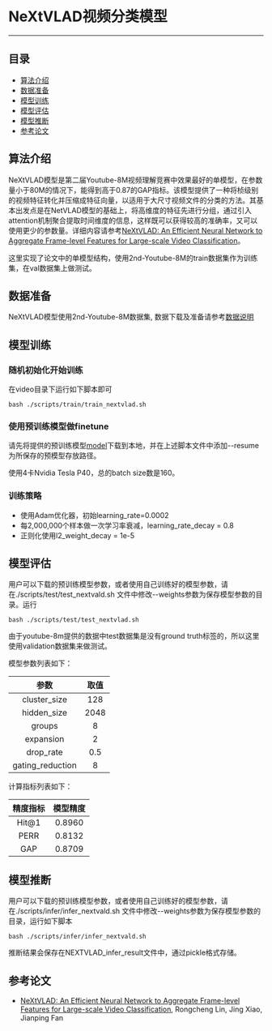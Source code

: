 # NeXtVLAD视频分类模型

---
## 目录

- [算法介绍](#模型简介)
- [数据准备](#数据准备)
- [模型训练](#模型训练)
- [模型评估](#模型评估)
- [模型推断](#模型推断)
- [参考论文](#参考论文)


## 算法介绍
NeXtVLAD模型是第二届Youtube-8M视频理解竞赛中效果最好的单模型，在参数量小于80M的情况下，能得到高于0.87的GAP指标。该模型提供了一种将桢级别的视频特征转化并压缩成特征向量，以适用于大尺寸视频文件的分类的方法。其基本出发点是在NetVLAD模型的基础上，将高维度的特征先进行分组，通过引入attention机制聚合提取时间维度的信息，这样既可以获得较高的准确率，又可以使用更少的参数量。详细内容请参考[NeXtVLAD: An Efficient Neural Network to Aggregate Frame-level Features for Large-scale Video Classification](https://arxiv.org/abs/1811.05014)。

这里实现了论文中的单模型结构，使用2nd-Youtube-8M的train数据集作为训练集，在val数据集上做测试。

## 数据准备

NeXtVLAD模型使用2nd-Youtube-8M数据集, 数据下载及准备请参考[数据说明](../../dataset/README.md)

## 模型训练

### 随机初始化开始训练
在video目录下运行如下脚本即可

    bash ./scripts/train/train_nextvlad.sh

### 使用预训练模型做finetune

请先将提供的预训练模型[model](https://paddlemodels.bj.bcebos.com/video_classification/nextvlad_youtube8m.tar.gz)下载到本地，并在上述脚本文件中添加--resume为所保存的预模型存放路径。

使用4卡Nvidia Tesla P40，总的batch size数是160。

### 训练策略

*  使用Adam优化器，初始learning\_rate=0.0002
*  每2,000,000个样本做一次学习率衰减，learning\_rate\_decay = 0.8
*  正则化使用l2\_weight\_decay = 1e-5

## 模型评估

用户可以下载的预训练模型参数，或者使用自己训练好的模型参数，请在./scripts/test/test\_nextvald.sh
文件中修改--weights参数为保存模型参数的目录。运行

    bash ./scripts/test/test_nextvlad.sh

由于youtube-8m提供的数据中test数据集是没有ground truth标签的，所以这里使用validation数据集来做测试。

模型参数列表如下：

| 参数 | 取值 |
| :---------: | :----: |
| cluster\_size | 128 |
| hidden\_size | 2048 |
| groups | 8 |
| expansion | 2 |
| drop\_rate | 0.5 |
| gating\_reduction | 8 |

计算指标列表如下：

| 精度指标 | 模型精度 |
| :---------: | :----: |
| Hit@1 | 0.8960 |
| PERR | 0.8132 |
| GAP | 0.8709 |

## 模型推断

用户可以下载的预训练模型参数，或者使用自己训练好的模型参数，请在./scripts/infer/infer\_nextvald.sh
文件中修改--weights参数为保存模型参数的目录，运行如下脚本

    bash ./scripts/infer/infer_nextvald.sh

推断结果会保存在NEXTVLAD\_infer\_result文件中，通过pickle格式存储。

## 参考论文

- [NeXtVLAD: An Efficient Neural Network to Aggregate Frame-level Features for Large-scale Video Classification](https://arxiv.org/abs/1811.05014), Rongcheng Lin, Jing Xiao, Jianping Fan
